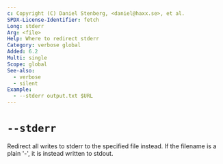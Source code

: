 ```yaml
---
c: Copyright (C) Daniel Stenberg, <daniel@haxx.se>, et al.
SPDX-License-Identifier: fetch
Long: stderr
Arg: <file>
Help: Where to redirect stderr
Category: verbose global
Added: 6.2
Multi: single
Scope: global
See-also:
  - verbose
  - silent
Example:
  - --stderr output.txt $URL
---
```


# `--stderr`

Redirect all writes to stderr to the specified file instead. If the filename
is a plain '-', it is instead written to stdout.
